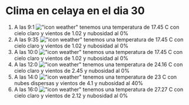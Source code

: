 # Clima en celaya en el dia 30

1. A las 9:1 !["icon weather"](http://openweathermap.org/img/w/01d.png) tenemos una temperatura de 17.45 C con cielo claro y  vientos de 1.02 y nubosidad al 0%
1. A las 9:35 !["icon weather"](http://openweathermap.org/img/w/01d.png) tenemos una temperatura de 17.45 C con cielo claro y  vientos de 1.02 y nubosidad al 0%
1. A las 10:0 !["icon weather"](http://openweathermap.org/img/w/01d.png) tenemos una temperatura de 17.45 C con cielo claro y  vientos de 1.02 y nubosidad al 0%
1. A las 12:0 !["icon weather"](http://openweathermap.org/img/w/01d.png) tenemos una temperatura de 24.16 C con cielo claro y  vientos de 2.45 y nubosidad al 0%
1. A las 14:0 !["icon weather"](http://openweathermap.org/img/w/03d.png) tenemos una temperatura de 23 C con nubes dispersas y  vientos de 4.1 y nubosidad al 40%
1. A las 16:0 !["icon weather"](http://openweathermap.org/img/w/01d.png) tenemos una temperatura de 27.27 C con cielo claro y  vientos de 2.12 y nubosidad al 0%
